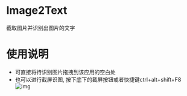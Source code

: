 # Image2Text
截取图片并识别出图片的文字

# 使用说明
- 可直接将待识别图片拖拽到该应用的空白处
- 也可以进行截屏识图, 按下底下的截屏按钮或者快捷键ctrl+alt+shift+F8
![img](https://github.com/shuoGG1239/Paint2Sketch/blob/master/readme_img/main.png) 
